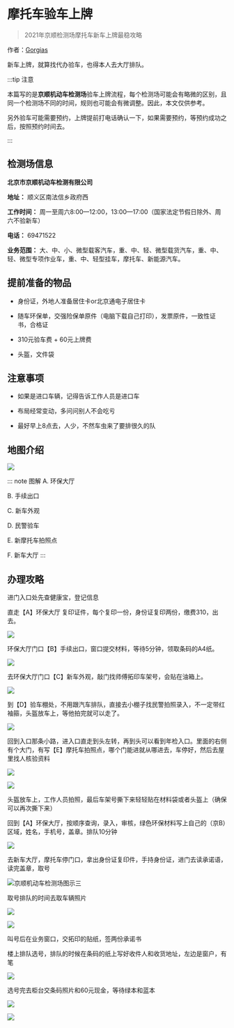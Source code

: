 # 摩托车验车上牌

> 2021年京顺检测场摩托车新车上牌最稳攻略

作者：[Gorgias](https://gorgias.me)

新车上牌，就算找代办验车，也得本人去大厅排队。

:::tip 注意

本篇写的是**京顺机动车检测场**验车上牌流程，每个检测场可能会有略微的区别，且同一个检测场不同的时间，规则也可能会有微调整。因此，本文仅供参考。

另外验车可能需要预约，上牌提前打电话确认一下，如果需要预约，等预约成功之后，按照预约时间去。

:::




## 检测场信息

**北京市京顺机动车检测有限公司**

**地址：** 顺义区南法信乡政府西

**工作时间：** 周一至周六8:00—12:00，13:00—17:00（国家法定节假日除外、周六不验新车）

**电话：** 69471522

**业务范围：** 大、中、小、微型载客汽车，重、中、轻、微型载货汽车，重、中、轻、微型专项作业车，重、中、轻型挂车，摩托车、新能源汽车。

## 提前准备的物品

- 身份证，外地人准备居住卡or北京通电子居住卡

- 随车环保单，交强险保单原件（电脑下载自己打印），发票原件，一致性证书，合格证

- 310元验车费 + 60元上牌费

- 头盔，文件袋

## 注意事项

- 如果是进口车辆，记得告诉工作人员是进口车

- 布局经常变动，多问问别人不会吃亏

- 最好早上8点去，人少，不然车虫来了要排很久的队

## 地图介绍

![](https://gitee.com/zhou/MoYouClubPic/raw/master/20210401165428.jpg)

::: note 图解
A. 环保大厅

B. 手续出口

C. 新车外观

D. 民警验车

E. 新摩托车拍照点

F. 新车大厅
:::

## 办理攻略

进门入口处先查健康宝，登记信息

直走【A】环保大厅 复印证件，每个复印一份，身份证复印两份，缴费310，出去。

![](https://gitee.com/zhou/MoYouClubPic/raw/master/20210401165707.jpg)

环保大厅门口【B】手续出口，窗口提交材料，等待5分钟，领取条码的A4纸。

![](https://gitee.com/zhou/MoYouClubPic/raw/master/20210401165805.jpg)

去环保大厅门口【C】新车外观，敲门找师傅拓印车架号，会贴在油箱上。

![](https://gitee.com/zhou/MoYouClubPic/raw/master/20210401165856.jpg)

到【D】验车棚处，不用跟汽车排队，直接去小棚子找民警拍照录入，不一定带红袖箍，头盔放车上，等他拍完就可以走了。

![](https://gitee.com/zhou/MoYouClubPic/raw/master/20210401170105.jpg)

回到入口那条小路，进入口直走到头左转，再到头可以看到年检入口。里面的右侧有个大门，有写【E】摩托车拍照点，哪个门能进就从哪进去，车停好，然后去屋里找人核验资料

![](https://gitee.com/zhou/MoYouClubPic/raw/master/20210401165440.jpg)

![](https://gitee.com/zhou/MoYouClubPic/raw/master/20210401170201.jpeg)

头盔放车上，工作人员拍照，最后车架号撕下来轻轻贴在材料袋或者头盔上（确保可以再次撕下来）

回到【A】环保大厅，按顺序查询，录入，审核，绿色环保材料写上自己的（京B）区域，姓名，手机号，盖章。排队10分钟

![](https://gitee.com/zhou/MoYouClubPic/raw/master/20210401170213.jpeg)

去新车大厅，摩托车停门口，拿出身份证复印件，手持身份证，进门去读承诺语，读完盖章，取号

![京顺机动车检测场图示三](https://gitee.com/zhou/MoYouClubPic/raw/master/20210401161032.jpeg)

取号排队的时间去取车辆照片

![](https://gitee.com/zhou/MoYouClubPic/raw/master/20210401170324.jpg)

![](https://gitee.com/zhou/MoYouClubPic/raw/master/20210401170350.jpeg)

叫号后在业务窗口，交拓印的贴纸，签两份承诺书

楼上排队选号，排队的时候在条码的纸上写好收件人和收货地址，左边是窗户，有笔

![](https://gitee.com/zhou/MoYouClubPic/raw/master/20210401170448.jpg)

选号完去柜台交条码照片和60元现金，等待绿本和蓝本

![](https://gitee.com/zhou/MoYouClubPic/raw/master/20210401170612.jpg)

![](https://gitee.com/zhou/MoYouClubPic/raw/master/20210401170702.jpg)

